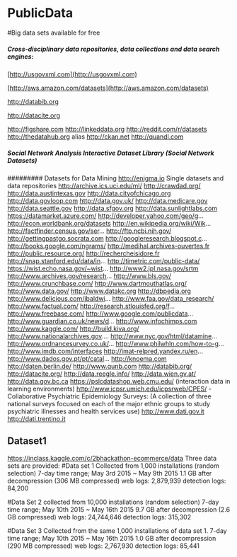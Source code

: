 # PublicData

#Big data sets available for free


##### Cross-disciplinary data repositories, data collections and data search engines:

[http://usgovxml.com](http://usgovxml.com)

[http://aws.amazon.com/datasets](http://aws.amazon.com/datasets)

http://databib.org

http://datacite.org

http://figshare.com
http://linkeddata.org
http://reddit.com/r/datasets
http://thedatahub.org alias http://ckan.net
http://quandl.com

##### Social Network Analysis Interactive Dataset Library (Social Network Datasets)
######### Datasets for Data Mining
http://enigma.io
Single datasets and data repositories
http://archive.ics.uci.edu/ml/
http://crawdad.org/
http://data.austintexas.gov
http://data.cityofchicago.org
http://data.govloop.com
http://data.gov.uk/
http://data.medicare.gov
http://data.seattle.gov
http://data.sfgov.org
http://data.sunlightlabs.com
https://datamarket.azure.com/
http://developer.yahoo.com/geo/g...
http://econ.worldbank.org/datasets
http://en.wikipedia.org/wiki/Wik...
http://factfinder.census.gov/ser...
http://ftp.ncbi.nih.gov/
http://gettingpastgo.socrata.com
http://googleresearch.blogspot.c...
http://books.google.com/ngrams/
http://medihal.archives-ouvertes.fr
http://public.resource.org/
http://rechercheisidore.fr
http://snap.stanford.edu/data/in...
http://timetric.com/public-data/
https://wist.echo.nasa.gov/~wist...
http://www2.jpl.nasa.gov/srtm
http://www.archives.gov/research...
http://www.bls.gov/
http://www.crunchbase.com/
http://www.dartmouthatlas.org/
http://www.data.gov/
http://www.datakc.org
http://dbpedia.org
http://www.delicious.com/jbaldwi...
http://www.faa.gov/data_research/
http://www.factual.com/
http://research.stlouisfed.org/f... 
http://www.freebase.com/
http://www.google.com/publicdata...
http://www.guardian.co.uk/news/d...
http://www.infochimps.com
http://www.kaggle.com/
http://build.kiva.org/
http://www.nationalarchives.gov....
http://www.nyc.gov/html/datamine...
http://www.ordnancesurvey.co.uk/...
http://www.philwhln.com/how-to-g...
http://www.imdb.com/interfaces
http://imat-relpred.yandex.ru/en...
http://www.dados.gov.pt/pt/catal...
http://knoema.com
http://daten.berlin.de/
http://www.qunb.com
http://databib.org/
http://datacite.org/
http://data.reegle.info/
http://data.wien.gv.at/
http://data.gov.bc.ca
https://pslcdatashop.web.cmu.edu/ (interaction data in learning environments)
http://www.icpsr.umich.edu/icpsrweb/CPES/ - Collaborative Psychiatric Epidemiology Surveys: (A collection of three national surveys focused on each of the major ethnic groups to study psychiatric illnesses and health services use)
http://www.dati.gov.it
http://dati.trentino.it


## Dataset1
https://inclass.kaggle.com/c/2bhackathon-ecommerce/data
Three data sets are provided:
#Data set 1
Collected from 1,000 installations (random selection)
7-day time range; May 3rd 2015 ~ May 9th 2015
1.1 GB after decompression (306 MB compressed)
web logs: 2,879,939
detection logs: 84,200

#Data Set 2
collected from 10,000 installations (random selection)
7-day time range; May 10th 2015 ~ May 16th 2015
9.7 GB after decompression (2.6 GB compressed)
web logs: 24,744,646
detection logs: 315,302

#Data Set 3
Collected from the same 1,000 installations of data set 1.
7-day time range; May 10th 2015 ~ May 16th 2015
1.0 GB after decompression (290 MB compressed)
web logs: 2,767,930
detection logs: 85,441

